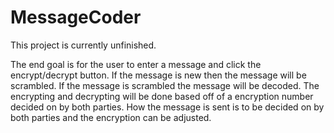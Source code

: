 # MessageCoder
This project is currently unfinished.

The end goal is for the user to enter a message and click the encrypt/decrypt button.
If the message is new then the message will be scrambled.
If the message is scrambled the message will be decoded.
The encrypting and decrypting will be done based off of a encryption number decided on by both parties.
How the message is sent is to be decided on by both parties and the encryption can be adjusted.
